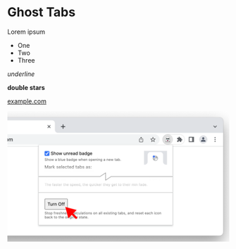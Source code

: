 # Ghost Tabs

Lorem ipsum

- One
- Two
- Three

_underline_

**double stars**

[example.com](https://example.com)

![](img/generated/ghost-tabs-uninstall-disable%402x.png)
